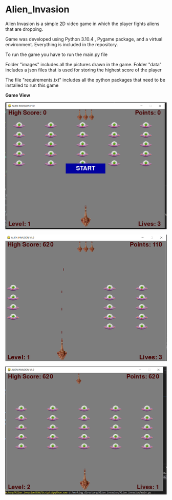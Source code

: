 # Alien_Invasion
Alien Invasion is a simple 2D video game in which the player fights aliens that 
are dropping.

Game was developed using Python 3.10.4 , Pygame package, and a virtual 
environment. Everything is included in the repository. 


To run the game you have to run the main.py file


Folder "images" includes all the pictures drawn in the game.
Folder "data" includes a json files that is used for storing the highest score 
of the player

The file "requirements.txt" includes all the python packages that need to be 
installed to run this game


**Game View**

![Screenshot](docs/img/main_screen.PNG)</br>


![Screenshot](docs/img/main_screen_2.png)</br>


![Screenshot](docs/img/main_screen_3.PNG)</br>
